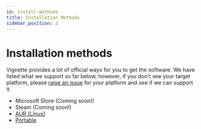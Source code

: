```yaml
---
id: install-methods
title: Installation Methods
sidebar_position: 2
---
```


# Installation methods

Vignette provides a lot of official ways for you to get the software. We have listed what we support so far below, however, if you don't see your
target platform, please [raise an issue](https://github.com/vignetteapp/vignette) for your platform and see if we can support it.

- Microsoft Store (Coming soon!)
- Steam (Coming soon!)
- [AUR (Linux)](install-aur.md)
- [Portable](install-portable.md)